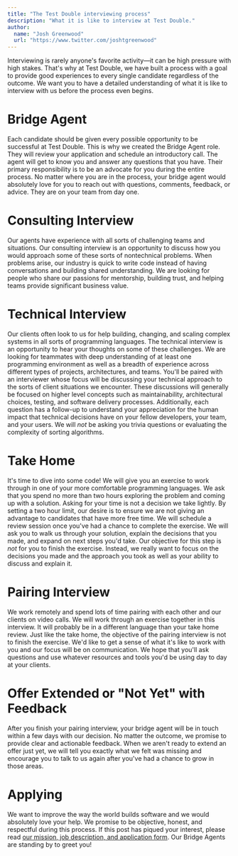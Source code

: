 ```yaml
---
title: "The Test Double interviewing process"
description: "What it is like to interview at Test Double."
author:
  name: "Josh Greenwood"
  url: "https://www.twitter.com/joshtgreenwood"
---
```


Interviewing is rarely anyone's favorite activity—it can be high pressure with high stakes. That's why at Test Double, we have built a process with a goal to provide good experiences to every single candidate regardless of the outcome. We want you to have a detailed understanding of what it is like to interview with us before the process even begins.

# Bridge Agent
Each candidate should be given every possible opportunity to be successful at Test Double. This is why we created the Bridge Agent role. They will review your application and schedule an introductory call. The agent will get to know you and answer any questions that you have. Their primary responsibility is to be an advocate for you during the entire process. No matter where you are in the process, your bridge agent would absolutely love for you to reach out with questions, comments, feedback, or advice. They are on your team from day one.

# Consulting Interview
Our agents have experience with all sorts of challenging teams and situations. Our consulting interview is an opportunity to discuss how you would approach some of these sorts of nontechnical problems. When problems arise, our industry is quick to write code instead of having conversations and building shared understanding. We are looking for people who share our passions for mentorship, building trust, and helping teams provide significant business value.

# Technical Interview
Our clients often look to us for help building, changing, and scaling complex systems in all sorts of programming languages. The technical interview is an opportunity to hear your thoughts on some of these challenges. We are looking for teammates with deep understanding of at least one programming environment as well as a breadth of experience across different types of projects, architectures, and teams. You'll be paired with an interviewer whose focus will be discussing your technical approach to the sorts of client situations we encounter. These discussions will generally be focused on higher level concepts such as maintainability, architectural choices, testing, and software delivery processes. Additionally, each question has a follow-up to understand your appreciation for the human impact that technical decisions have on your fellow developers, your team, and your users. We will *not* be asking you trivia questions or evaluating the complexity of sorting algorithms.

# Take Home
It's time to dive into some code! We will give you an exercise to work through in one of your more comfortable programming languages. We ask that you spend no more than two hours exploring the problem and coming up with a solution. Asking for your time is not a decision we take lightly. By setting a two hour limit, our desire is to ensure we are not giving an advantage to candidates that have more free time. We will schedule a review session once you've had a chance to complete the exercise. We will ask you to walk us through your solution, explain the decisions that you made, and expand on next steps you'd take. Our objective for this step is *not* for you to finish the exercise. Instead, we really want to focus on the decisions you made and the approach you took as well as your ability to discuss and explain it.


# Pairing Interview
We work remotely and spend lots of time pairing with each other and our clients on video calls. We will work through an exercise together in this interview. It will probably be in a different language than your take home review. Just like the take home, the objective of the pairing interview is not to finish the exercise. We'd like to get a sense of what it's like to work with you and our focus will be on communication. We hope that you'll ask questions and use whatever resources and tools you'd be using day to day at your clients.

# Offer Extended or "Not Yet" with Feedback
After you finish your pairing interview, your bridge agent will be in touch within a few days with our decision. No matter the outcome, we promise to provide clear and actionable feedback. When we aren't ready to extend an offer just yet, we will tell you exactly what we felt was missing and encourage you to talk to us again after you've had a chance to grow in those areas.

# Applying
We want to improve the way the world builds software and we would absolutely love your help. We promise to be objective, honest, and respectful during this process. If this post has piqued your interest, please read [our mission, job description, and application form](https://testdouble.com/join/). Our Bridge Agents are standing by to greet you!
